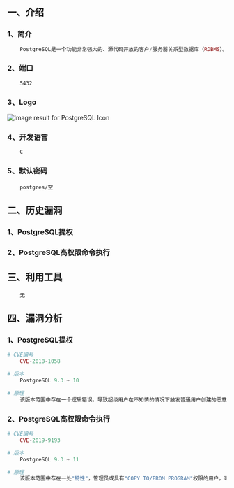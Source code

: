 ## 一、介绍

### 1、简介

```php
	PostgreSQL是一个功能非常强大的、源代码开放的客户/服务器关系型数据库（RDBMS）。PostgreSQL最初设想下1986年，当时被叫做Berkley Postgres Project。
```

### 2、端口

```
	5432
```

### 3、Logo

![Image result for PostgreSQL Icon](https://th.bing.com/th/id/OIP.CG8qTeTuoei796LdScT2bwHaIP?w=157&h=180&c=7&r=0&o=5&dpr=1.25&pid=1.7)

### 4、开发语言

```
	C
```

### 5、默认密码

```
	postgres/空
```



## 二、历史漏洞

### 1、PostgreSQL提权

### 2、PostgreSQL高权限命令执行



## 三、利用工具

```
	无
```



## 四、漏洞分析

### 1、PostgreSQL提权

```php
# CVE编号
	CVE-2018-1058
```

```php
# 版本
	PostgreSQL 9.3 ~ 10
```

```php
# 原理
	该版本范围中存在一个逻辑错误，导致超级用户在不知情的情况下触发普通用户创建的恶意代码，导致执行一些不可预期的操作。
```

### 2、PostgreSQL高权限命令执行

```php
# CVE编号
	CVE-2019-9193
```

```php
# 版本
	PostgreSQL 9.3 ~ 11
```

```php
# 原理
	该版本范围中存在一处"特性"，管理员或具有"COPY TO/FROM PROGRAM"权限的用户，可以使用这个特性执行任意命令。
```

